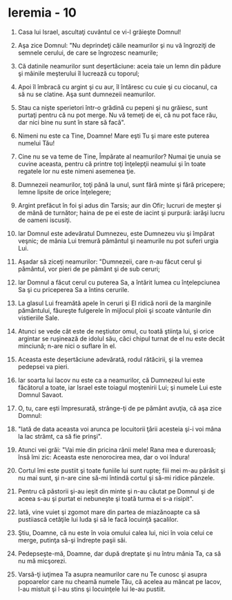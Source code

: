 # Ieremia - 10

1. Casa lui Israel, ascultaţi cuvântul ce vi-l grăieşte Domnul! 

2. Aşa zice Domnul: "Nu deprindeţi căile neamurilor şi nu vă îngroziţi de semnele cerului, de care se îngrozesc neamurile; 

3. Că datinile neamurilor sunt deşertăciune: aceia taie un lemn din pădure şi mâinile meşterului îl lucrează cu toporul; 

4. Apoi îl îmbracă cu argint şi cu aur, îl întăresc cu cuie şi cu ciocanul, ca să nu se clatine. Aşa sunt dumnezeii neamurilor. 

5. Stau ca nişte sperietori într-o grădină cu pepeni şi nu grăiesc, sunt purtaţi pentru că nu pot merge. Nu vă temeţi de ei, că nu pot face rău, dar nici bine nu sunt în stare să facă". 

6. Nimeni nu este ca Tine, Doamne! Mare eşti Tu şi mare este puterea numelui Tău! 

7. Cine nu se va teme de Tine, Împărate al neamurilor? Numai ţie unuia se cuvine aceasta, pentru că printre toţi înţelepţii neamului şi în toate regatele lor nu este nimeni asemenea ţie. 

8. Dumnezeii neamurilor, toţi până la unul, sunt fără minte şi fără pricepere; lemne lipsite de orice înţelegere; 

9. Argint prefăcut în foi şi adus din Tarsis; aur din Ofir; lucruri de meşter şi de mână de turnător; haina de pe ei este de iacint şi purpură: iarăşi lucru de oameni iscusiţi. 

10. Iar Domnul este adevăratul Dumnezeu, este Dumnezeu viu şi împărat veşnic; de mânia Lui tremură pământul şi neamurile nu pot suferi urgia Lui. 

11. Aşadar să ziceţi neamurilor: "Dumnezeii, care n-au făcut cerul şi pământul, vor pieri de pe pământ şi de sub ceruri; 

12. Iar Domnul a făcut cerul cu puterea Sa, a întărit lumea cu înţelepciunea Sa şi cu priceperea Sa a întins cerurile. 

13. La glasul Lui freamătă apele în ceruri şi El ridică norii de la marginile pământului, făureşte fulgerele în mijlocul ploii şi scoate vânturile din vistieriile Sale. 

14. Atunci se vede cât este de neştiutor omul, cu toată ştiinţa lui, şi orice argintar se ruşinează de idolul său, căci chipul turnat de el nu este decât minciună; n-are nici o suflare în el. 

15. Aceasta este deşertăciune adevărată, rodul rătăcirii, şi la vremea pedepsei va pieri. 

16. Iar soarta lui Iacov nu este ca a neamurilor, că Dumnezeul lui este făcătorul a toate, iar Israel este toiagul moştenirii Lui; şi numele Lui este Domnul Savaot. 

17. O, tu, care eşti împresurată, strânge-ţi de pe pământ avuţia, că aşa zice Domnul: 

18. "Iată de data aceasta voi arunca pe locuitorii ţării acesteia şi-i voi mâna la lac strâmt, ca să fie prinşi". 

19. Atunci vei grăi: "Vai mie din pricina rănii mele! Rana mea e dureroasă; însă îmi zic: Aceasta este nenorocirea mea, dar o voi îndura! 

20. Cortul îmi este pustiit şi toate funiile lui sunt rupte; fiii mei m-au părăsit şi nu mai sunt, şi n-are cine să-mi întindă cortul şi să-mi ridice pânzele. 

21. Pentru că păstorii şi-au ieşit din minte şi n-au căutat pe Domnul şi de aceea s-au şi purtat ei nebuneşte şi toată turma ei s-a risipit". 

22. Iată, vine vuiet şi zgomot mare din partea de miazănoapte ca să pustiiască cetăţile lui Iuda şi să le facă locuinţă şacalilor. 

23. Ştiu, Doamne, că nu este în voia omului calea lui, nici în voia celui ce merge, putinţa să-şi îndrepte paşii săi. 

24. Pedepseşte-mă, Doamne, dar după dreptate şi nu întru mânia Ta, ca să nu mă micşorezi. 

25. Varsă-ţi iuţimea Ta asupra neamurilor care nu Te cunosc şi asupra popoarelor care nu cheamă numele Tău, că acelea au mâncat pe Iacov, l-au mistuit şi l-au stins şi locuinţele lui le-au pustiit. 

